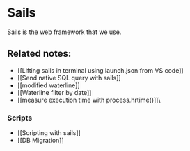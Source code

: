 # Sails 

Sails is the web framework that we use. 


## Related notes:
- [[Lifting sails in terminal using launch.json from VS code]]
- [[Send native SQL query with sails]]
- [[modified waterline]]
- [[Waterline filter by date]]
- [[measure execution time with process.hrtime()]]\

### Scripts
- [[Scripting with sails]]
- [[DB Migration]]